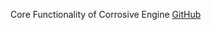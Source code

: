 Core Functionality of Corrosive Engine
[GitHub]("https://github.com/Mahdi-Movahedian-Atar/corrosive-engine")